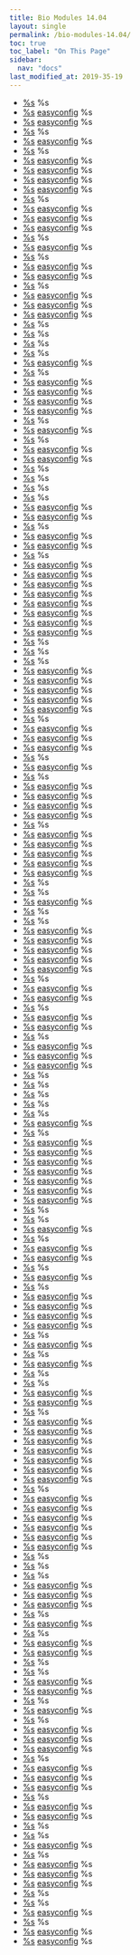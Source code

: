 ```yaml
---
title: Bio Modules 14.04
layout: single
permalink: /bio-modules-14.04/
toc: true
toc_label: "On This Page"
sidebar:
  nav: "docs"
last_modified_at: 2019-35-19
---
```


 - [%s](%s)
%s
 - [%s](%s)
[easyconfig](%s)
%s
 - [%s](%s)
[easyconfig](%s)
%s
 - [%s](%s)
%s
 - [%s](%s)
[easyconfig](%s)
%s
 - [%s](%s)
%s
 - [%s](%s)
[easyconfig](%s)
%s
 - [%s](%s)
[easyconfig](%s)
%s
 - [%s](%s)
[easyconfig](%s)
%s
 - [%s](%s)
[easyconfig](%s)
%s
 - [%s](%s)
%s
 - [%s](%s)
[easyconfig](%s)
%s
 - [%s](%s)
[easyconfig](%s)
%s
 - [%s](%s)
[easyconfig](%s)
%s
 - [%s](%s)
%s
 - [%s](%s)
[easyconfig](%s)
%s
 - [%s](%s)
%s
 - [%s](%s)
[easyconfig](%s)
%s
 - [%s](%s)
[easyconfig](%s)
%s
 - [%s](%s)
%s
 - [%s](%s)
[easyconfig](%s)
%s
 - [%s](%s)
[easyconfig](%s)
%s
 - [%s](%s)
[easyconfig](%s)
%s
 - [%s](%s)
%s
 - [%s](%s)
%s
 - [%s](%s)
%s
 - [%s](%s)
%s
 - [%s](%s)
[easyconfig](%s)
%s
 - [%s](%s)
%s
 - [%s](%s)
[easyconfig](%s)
%s
 - [%s](%s)
[easyconfig](%s)
%s
 - [%s](%s)
[easyconfig](%s)
%s
 - [%s](%s)
[easyconfig](%s)
%s
 - [%s](%s)
%s
 - [%s](%s)
[easyconfig](%s)
%s
 - [%s](%s)
%s
 - [%s](%s)
[easyconfig](%s)
%s
 - [%s](%s)
[easyconfig](%s)
%s
 - [%s](%s)
%s
 - [%s](%s)
%s
 - [%s](%s)
%s
 - [%s](%s)
%s
 - [%s](%s)
[easyconfig](%s)
%s
 - [%s](%s)
[easyconfig](%s)
%s
 - [%s](%s)
%s
 - [%s](%s)
[easyconfig](%s)
%s
 - [%s](%s)
[easyconfig](%s)
%s
 - [%s](%s)
%s
 - [%s](%s)
[easyconfig](%s)
%s
 - [%s](%s)
[easyconfig](%s)
%s
 - [%s](%s)
[easyconfig](%s)
%s
 - [%s](%s)
[easyconfig](%s)
%s
 - [%s](%s)
[easyconfig](%s)
%s
 - [%s](%s)
[easyconfig](%s)
%s
 - [%s](%s)
[easyconfig](%s)
%s
 - [%s](%s)
[easyconfig](%s)
%s
 - [%s](%s)
%s
 - [%s](%s)
%s
 - [%s](%s)
%s
 - [%s](%s)
[easyconfig](%s)
%s
 - [%s](%s)
[easyconfig](%s)
%s
 - [%s](%s)
[easyconfig](%s)
%s
 - [%s](%s)
[easyconfig](%s)
%s
 - [%s](%s)
[easyconfig](%s)
%s
 - [%s](%s)
%s
 - [%s](%s)
[easyconfig](%s)
%s
 - [%s](%s)
[easyconfig](%s)
%s
 - [%s](%s)
[easyconfig](%s)
%s
 - [%s](%s)
%s
 - [%s](%s)
[easyconfig](%s)
%s
 - [%s](%s)
%s
 - [%s](%s)
[easyconfig](%s)
%s
 - [%s](%s)
[easyconfig](%s)
%s
 - [%s](%s)
[easyconfig](%s)
%s
 - [%s](%s)
[easyconfig](%s)
%s
 - [%s](%s)
%s
 - [%s](%s)
[easyconfig](%s)
%s
 - [%s](%s)
[easyconfig](%s)
%s
 - [%s](%s)
[easyconfig](%s)
%s
 - [%s](%s)
[easyconfig](%s)
%s
 - [%s](%s)
[easyconfig](%s)
%s
 - [%s](%s)
%s
 - [%s](%s)
%s
 - [%s](%s)
[easyconfig](%s)
%s
 - [%s](%s)
%s
 - [%s](%s)
%s
 - [%s](%s)
[easyconfig](%s)
%s
 - [%s](%s)
[easyconfig](%s)
%s
 - [%s](%s)
[easyconfig](%s)
%s
 - [%s](%s)
[easyconfig](%s)
%s
 - [%s](%s)
[easyconfig](%s)
%s
 - [%s](%s)
%s
 - [%s](%s)
[easyconfig](%s)
%s
 - [%s](%s)
[easyconfig](%s)
%s
 - [%s](%s)
%s
 - [%s](%s)
[easyconfig](%s)
%s
 - [%s](%s)
[easyconfig](%s)
%s
 - [%s](%s)
%s
 - [%s](%s)
[easyconfig](%s)
%s
 - [%s](%s)
[easyconfig](%s)
%s
 - [%s](%s)
[easyconfig](%s)
%s
 - [%s](%s)
%s
 - [%s](%s)
%s
 - [%s](%s)
%s
 - [%s](%s)
%s
 - [%s](%s)
%s
 - [%s](%s)
[easyconfig](%s)
%s
 - [%s](%s)
%s
 - [%s](%s)
[easyconfig](%s)
%s
 - [%s](%s)
[easyconfig](%s)
%s
 - [%s](%s)
[easyconfig](%s)
%s
 - [%s](%s)
[easyconfig](%s)
%s
 - [%s](%s)
[easyconfig](%s)
%s
 - [%s](%s)
[easyconfig](%s)
%s
 - [%s](%s)
[easyconfig](%s)
%s
 - [%s](%s)
%s
 - [%s](%s)
%s
 - [%s](%s)
[easyconfig](%s)
%s
 - [%s](%s)
%s
 - [%s](%s)
[easyconfig](%s)
%s
 - [%s](%s)
[easyconfig](%s)
%s
 - [%s](%s)
%s
 - [%s](%s)
[easyconfig](%s)
%s
 - [%s](%s)
%s
 - [%s](%s)
[easyconfig](%s)
%s
 - [%s](%s)
[easyconfig](%s)
%s
 - [%s](%s)
[easyconfig](%s)
%s
 - [%s](%s)
[easyconfig](%s)
%s
 - [%s](%s)
%s
 - [%s](%s)
[easyconfig](%s)
%s
 - [%s](%s)
%s
 - [%s](%s)
[easyconfig](%s)
%s
 - [%s](%s)
%s
 - [%s](%s)
%s
 - [%s](%s)
[easyconfig](%s)
%s
 - [%s](%s)
[easyconfig](%s)
%s
 - [%s](%s)
%s
 - [%s](%s)
[easyconfig](%s)
%s
 - [%s](%s)
[easyconfig](%s)
%s
 - [%s](%s)
[easyconfig](%s)
%s
 - [%s](%s)
[easyconfig](%s)
%s
 - [%s](%s)
[easyconfig](%s)
%s
 - [%s](%s)
[easyconfig](%s)
%s
 - [%s](%s)
[easyconfig](%s)
%s
 - [%s](%s)
%s
 - [%s](%s)
[easyconfig](%s)
%s
 - [%s](%s)
[easyconfig](%s)
%s
 - [%s](%s)
[easyconfig](%s)
%s
 - [%s](%s)
[easyconfig](%s)
%s
 - [%s](%s)
[easyconfig](%s)
%s
 - [%s](%s)
[easyconfig](%s)
%s
 - [%s](%s)
%s
 - [%s](%s)
%s
 - [%s](%s)
%s
 - [%s](%s)
[easyconfig](%s)
%s
 - [%s](%s)
[easyconfig](%s)
%s
 - [%s](%s)
[easyconfig](%s)
%s
 - [%s](%s)
%s
 - [%s](%s)
[easyconfig](%s)
%s
 - [%s](%s)
%s
 - [%s](%s)
[easyconfig](%s)
%s
 - [%s](%s)
[easyconfig](%s)
%s
 - [%s](%s)
%s
 - [%s](%s)
%s
 - [%s](%s)
[easyconfig](%s)
%s
 - [%s](%s)
[easyconfig](%s)
%s
 - [%s](%s)
%s
 - [%s](%s)
[easyconfig](%s)
%s
 - [%s](%s)
%s
 - [%s](%s)
[easyconfig](%s)
%s
 - [%s](%s)
[easyconfig](%s)
%s
 - [%s](%s)
[easyconfig](%s)
%s
 - [%s](%s)
%s
 - [%s](%s)
[easyconfig](%s)
%s
 - [%s](%s)
[easyconfig](%s)
%s
 - [%s](%s)
[easyconfig](%s)
%s
 - [%s](%s)
%s
 - [%s](%s)
[easyconfig](%s)
%s
 - [%s](%s)
[easyconfig](%s)
%s
 - [%s](%s)
%s
 - [%s](%s)
%s
 - [%s](%s)
[easyconfig](%s)
%s
 - [%s](%s)
%s
 - [%s](%s)
[easyconfig](%s)
%s
 - [%s](%s)
[easyconfig](%s)
%s
 - [%s](%s)
[easyconfig](%s)
%s
 - [%s](%s)
%s
 - [%s](%s)
%s
 - [%s](%s)
[easyconfig](%s)
%s
 - [%s](%s)
%s
 - [%s](%s)
[easyconfig](%s)
%s
 - [%s](%s)
[easyconfig](%s)
%s
